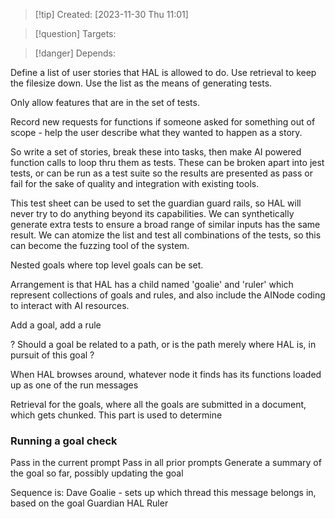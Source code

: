 
>[!tip] Created: [2023-11-30 Thu 11:01]

>[!question] Targets: 

>[!danger] Depends: 

Define a list of user stories that HAL is allowed to do.  Use retrieval to keep the filesize down.  Use the list as the means of generating tests.

Only allow features that  are in the set of tests.

Record new requests for functions if someone asked for something out of scope - help the user describe what they wanted to happen as a story.

So write a set of stories, break these into tasks, then make AI powered function calls to loop thru them as tests.  These can be broken apart into jest tests, or can be run as a test suite so the results are presented as pass or fail for the sake of quality and integration with existing tools.

This test sheet can be used to set the guardian guard rails, so HAL will never try to do anything beyond its capabilities.  We can synthetically generate extra tests to ensure a broad range of similar inputs has the same result.  We can atomize the list and test all combinations of the tests, so this can become the fuzzing tool of the system.

Nested goals where top level goals can be set.

Arrangement is that HAL has a child named 'goalie' and 'ruler' which represent collections of goals and rules, and also include the AINode coding to interact with AI resources.

Add a goal, add a rule

? Should a goal be related to a path, or is the path merely where HAL is, in pursuit of this goal ?

When HAL browses around, whatever node it finds has its functions loaded up as one of the run messages

Retrieval for the goals, where all the goals are submitted in a document, which gets chunked.
This part is used to determine 

### Running a goal check
Pass in the current prompt
Pass in all prior prompts 
Generate a summary of the goal so far, possibly updating the goal

Sequence is:
Dave
Goalie - sets up which thread this message belongs in, based on the goal
Guardian
HAL
Ruler